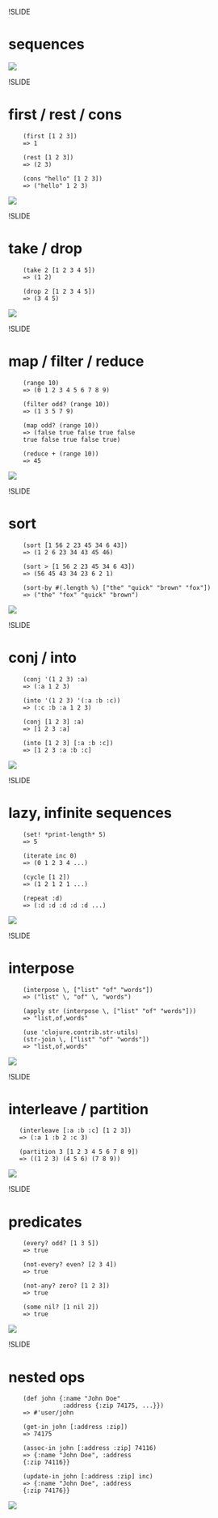 !SLIDE
# sequences #
<div class="watermark">
     <img src="Clojure-glyph.svg"/>
</div>

!SLIDE
# first / rest / cons #

        (first [1 2 3])
        => 1

        (rest [1 2 3])
        => (2 3)

        (cons "hello" [1 2 3])
        => ("hello" 1 2 3)

<div class="watermark">
     <img src="Clojure-glyph.svg"/>
</div>

!SLIDE
# take / drop #

        (take 2 [1 2 3 4 5])
        => (1 2)

        (drop 2 [1 2 3 4 5])
        => (3 4 5)

<div class="watermark">
     <img src="Clojure-glyph.svg"/>
</div>

!SLIDE
# map / filter / reduce #

        (range 10)
        => (0 1 2 3 4 5 6 7 8 9)

        (filter odd? (range 10))
        => (1 3 5 7 9)

        (map odd? (range 10))
        => (false true false true false
        true false true false true)

        (reduce + (range 10))
        => 45

<div class="watermark">
     <img src="Clojure-glyph.svg"/>
</div>

!SLIDE
# sort #

        (sort [1 56 2 23 45 34 6 43])
        => (1 2 6 23 34 43 45 46)

        (sort > [1 56 2 23 45 34 6 43])
        => (56 45 43 34 23 6 2 1)

        (sort-by #(.length %) ["the" "quick" "brown" "fox"])
        => ("the" "fox" "quick" "brown")

<div class="watermark">
     <img src="Clojure-glyph.svg"/>
</div>

!SLIDE
# conj / into #

        (conj '(1 2 3) :a)
        => (:a 1 2 3)

        (into '(1 2 3) '(:a :b :c))
        => (:c :b :a 1 2 3)

        (conj [1 2 3] :a)
        => [1 2 3 :a]

        (into [1 2 3] [:a :b :c])
        => [1 2 3 :a :b :c]

<div class="watermark">
     <img src="Clojure-glyph.svg"/>
</div>

!SLIDE
# lazy, infinite sequences #

        (set! *print-length* 5)
        => 5

        (iterate inc 0)
        => (0 1 2 3 4 ...)

        (cycle [1 2])
        => (1 2 1 2 1 ...)

        (repeat :d)
        => (:d :d :d :d :d ...)

<div class="watermark">
     <img src="Clojure-glyph.svg"/>
</div>

!SLIDE
# interpose #

        (interpose \, ["list" "of" "words"])
        => ("list" \, "of" \, "words")

        (apply str (interpose \, ["list" "of" "words"]))
        => "list,of,words"

        (use 'clojure.contrib.str-utils)
        (str-join \, ["list" "of" "words"])
        => "list,of,words"

<div class="watermark">
     <img src="Clojure-glyph.svg"/>
</div>

!SLIDE
# interleave / partition #

       (interleave [:a :b :c] [1 2 3])
       => (:a 1 :b 2 :c 3)

       (partition 3 [1 2 3 4 5 6 7 8 9])
       => ((1 2 3) (4 5 6) (7 8 9))

<div class="watermark">
     <img src="Clojure-glyph.svg"/>
</div>

!SLIDE
# predicates #

        (every? odd? [1 3 5])
        => true

        (not-every? even? [2 3 4])
        => true

        (not-any? zero? [1 2 3])
        => true

        (some nil? [1 nil 2])
        => true

<div class="watermark">
     <img src="Clojure-glyph.svg"/>
</div>

!SLIDE
# nested ops #


        (def john {:name "John Doe"
                   :address {:zip 74175, ...}})
        => #'user/john

        (get-in john [:address :zip])
        => 74175

        (assoc-in john [:address :zip] 74116)
        => {:name "John Doe", :address
        {:zip 74116}}

        (update-in john [:address :zip] inc)
        => {:name "John Doe", :address
        {:zip 74176}}

<div class="watermark">
     <img src="Clojure-glyph.svg"/>
</div>

